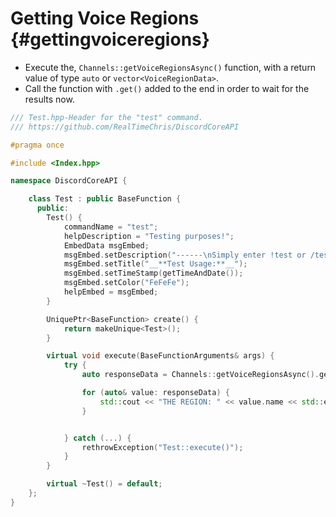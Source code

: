 Getting Voice Regions {#gettingvoiceregions}
============
- Execute the, `Channels::getVoiceRegionsAsync()` function, with a return value of type `auto` or `vector<VoiceRegionData>`.
- Call the function with `.get()` added to the end in order to wait for the results now.

```cpp
/// Test.hpp-Header for the "test" command.
/// https://github.com/RealTimeChris/DiscordCoreAPI

#pragma once

#include <Index.hpp>

namespace DiscordCoreAPI {

	class Test : public BaseFunction {
	  public:
		Test() {
			commandName = "test";
			helpDescription = "Testing purposes!";
			EmbedData msgEmbed;
			msgEmbed.setDescription("------\nSimply enter !test or /test!\n------");
			msgEmbed.setTitle("__**Test Usage:**__");
			msgEmbed.setTimeStamp(getTimeAndDate());
			msgEmbed.setColor("FeFeFe");
			helpEmbed = msgEmbed;
		}

		UniquePtr<BaseFunction> create() {
			return makeUnique<Test>();
		}

		virtual void execute(BaseFunctionArguments& args) {
			try {
				auto responseData = Channels::getVoiceRegionsAsync().get();

				for (auto& value: responseData) {
					std::cout << "THE REGION: " << value.name << std::endl;
				}


			} catch (...) {
				rethrowException("Test::execute()");
			}
		}

		virtual ~Test() = default;
	};
}
```
